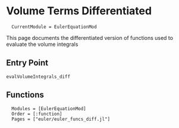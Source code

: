 # Volume Terms Differentiated

```@meta
  CurrentModule = EulerEquationMod
```

This page documents the differentiated version of functions used to
evaluate the volume integrals

## Entry Point
```@docs
evalVolumeIntegrals_diff
```

## Functions

```@autodocs
  Modules = [EulerEquationMod]
  Order = [:function]
  Pages = ["euler/euler_funcs_diff.jl"]
```




